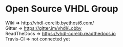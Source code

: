 # Open Source VHDL Group

Wiki => http://vhdl-corelib.byethost6.com/  
Gitter => https://gitter.im/vhdl/Lobby  
ReadTheDocs => https://vhdl-corelib.readthedocs.io  
Travis-CI => not connected yet
